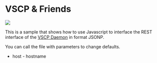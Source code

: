 <h1>VSCP & Friends</h1>

<img src="http://vscp.org/images/vscp_logo.jpg" >

<p>
This is a sample that shows how to use Javascript to interface the REST interface of the 
<a href="http://www.vscp.org/docs/vscpd/doku.php?id=start">VSCP Daemon</a> in format JSONP.
</p>

<p>You can call the file with parameters to change defaults.</p>
<ul>
<li>host - hostname</li>
</ul>